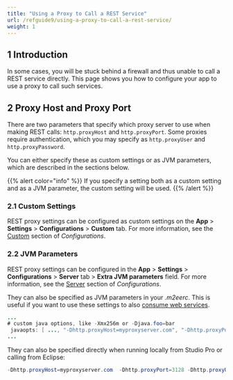 ```yaml
---
title: "Using a Proxy to Call a REST Service"
url: /refguide9/using-a-proxy-to-call-a-rest-service/
weight: 1
---
```


## 1 Introduction

In some cases, you will be stuck behind a firewall and thus unable to call a REST service directly. This page shows you how to configure your app to use a proxy to call such services.

## 2 Proxy Host and Proxy Port

There are two parameters that specify which proxy server to use when making REST calls: `http.proxyHost` and `http.proxyPort`. Some proxies require authentication, which you may specify as `http.proxyUser` and `http.proxyPassword`.

You can either specify these as custom settings or as JVM parameters, which are described in the sections below.

{{% alert color="info" %}}
If you specify a setting both as a custom setting and as a JVM parameter, the custom setting will be used.
{{% /alert %}}

### 2.1 Custom Settings

REST proxy settings can be configured as custom settings on the **App** > **Settings** > **Configurations** > **Custom** tab. For more information, see the [Custom](/refguide9/configuration/#custom) section of *Configurations*.

### 2.2 JVM Parameters

REST proxy settings can be configured in the **App** > **Settings** > **Configurations** > **Server** tab > **Extra JVM parameters** field. For more information, see the [Server](/refguide9/configuration/#server) section of *Configurations*.

They can also be specified as JVM parameters in your *.m2eerc*. This is useful if you want to use these settings to also [consume web services](/refguide9/using-a-proxy-to-call-a-webservice/).

```java
...
# custom java options, like -Xmx256m or -Djava.foo=bar
 javaopts: [ ..., "-Dhttp.proxyHost=myproxyserver.com", "-Dhttp.proxyPort=3128", "-Dhttp.proxyUser=myusername" "-Dhttp.proxyPassword=mypassword" ]
...
```

They can also be specified directly when running locally from Studio Pro or calling from Eclipse:

```java
-Dhttp.proxyHost=myproxyserver.com  -Dhttp.proxyPort=3128 -Dhttp.proxyUser=myusername -Dhttp.proxyPassword=mypassword
```
